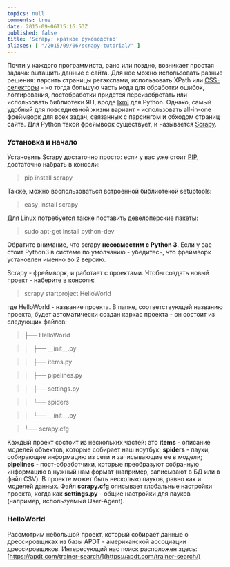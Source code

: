 ```yaml
---
topics: null
comments: true
date: 2015-09-06T15:16:53Z
published: false
title: 'Scrapy: краткое руководство'
aliases: [ "/2015/09/06/scrapy-tutorial/" ]
---
```


Почти у каждого программиста, рано или поздно, возникает простая задача: вытащить данные с сайта. Для нее можно использовать разные решения: парсить страницы регэкспами, использовать XPath или [CSS-селекторы](http://www.w3schools.com/cssref/css_selectors.asp) - но тогда большую часть кода для обработки ошибок, логгирования, постобработки придется переизобретать или использовать библиотеки ЯП, вроде [lxml](http://lxml.de/) для Python. Однако, самый удобный для повседневной жизни вариант - использовать all-in-one фреймворк для всех задач, связанных с парсингом и обходом страниц сайта. Для Python такой фреймворк существует, и называется [Scrapy](http://scrapy.org/).

<!--more-->

### Установка и начало

Установить Scrapy достаточно просто: если у вас уже стоит [PIP](https://pip.pypa.io/en/stable/), достаточно набрать в консоли:

>pip install scrapy

Также, можно воспользоваться встроенной библиотекой setuptools:

>easy_install scrapy

Для Linux потребуется также поставить девелоперские пакеты:

>sudo apt-get install python-dev 

Обратите внимание, что scrapy **несовместим с Python 3**. Если у вас стоит Python3 в системе по умолчанию - убедитесь, что фреймворк установлен именно во 2 версию.

Scrapy - фреймворк, и работает с проектами. Чтобы создать новый проект - наберите в консоли:

> scrapy startproject HelloWorld

где HelloWorld - название проекта. В папке, соответствующей названию проекта, будет автоматически создан каркас проекта - он состоит из следующих файлов:

>├── HelloWorld

>│   ├── \_\_init\_\_.py

>│   ├── items.py

>│   ├── pipelines.py

>│   ├── settings.py

>│   └── spiders

>│       └── \_\_init\_\_.py

>└── scrapy.cfg

Каждый проект состоит из нескольких частей: это **items** - описание моделей объектов, которые собирает наш ноутбук; **spiders** - пауки, собирающие информацию из сети и записывающие ее в модели; **pipelines** - пост-обработчики, которые преобразуют собранную информацию в нужный нам формат (например, записывают в БД или в файл CSV). В проекте может быть несколько пауков, равно как и моделей данных. Файл **scrapy.cfg** описывает глобальные настройки проекта, когда как **settings.py** - общие настройки для пауков (например, используемый User-Agent).

### HelloWorld

Рассмотрим небольшой проект, который собирает данные о дрессировщиках из базы APDT - американской ассоциации дрессировщиков. Интересующий нас поиск расположен здесь: [https://apdt.com/trainer-search/](https://apdt.com/trainer-search/)
